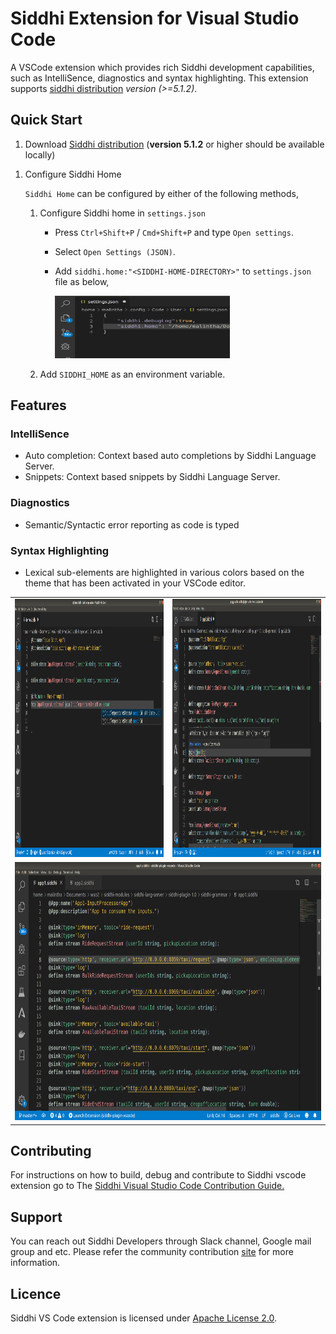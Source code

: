 # Siddhi Extension for Visual Studio Code

A VSCode extension which provides rich Siddhi development capabilities, such as IntelliSence, diagnostics and syntax highlighting. This extension supports [siddhi distribution](https://github.com/siddhi-io/distribution) *version (>=5.1.2)*.

## Quick Start

1. Download [Siddhi distribution](https://siddhi.io/en/v5.1/download/) (**version 5.1.2** or higher should be available locally)
<!-- add sdk support as well-->
<!--or [Siddhi SDK](https://siddhi.io/en/v5.1/download/#pysiddhi) should be available locally.-->
1. Configure Siddhi Home

    `Siddhi Home` can be configured by either of the following methods,

   1. Configure Siddhi home in `settings.json`
       * Press `Ctrl+Shift+P` / `Cmd+Shift+P` and type  `Open settings`.
       * Select `Open Settings (JSON)`.
       * Add `siddhi.home:"<SIDDHI-HOME-DIRECTORY>"` to `settings.json` file as below,

         <img height="100" width="280" src="resources/images/siddhi-home-configuration.png" alt="siddhi-home-configuration-image"/>

   2. Add ``SIDDHI_HOME`` as an environment variable.

## Features

### IntelliSence

* Auto completion: Context based auto completions by Siddhi Language Server.
* Snippets: Context based snippets by Siddhi Language Server.

### Diagnostics

* Semantic/Syntactic error reporting as code is typed

### Syntax Highlighting

* Lexical sub-elements are highlighted in various colors based on the theme that has been activated in your VSCode editor.

<table>
  <tr>
    <td> <img height="413" width="734" src="resources/images/completion.png" alt="completion-image"/> </td>
    <td> <img height="413" width="734" src="resources/images/diagnostics.png" alt="diagnostics-image"/> </td>
  </tr>
  <tr>
    <td colspan="2" align="center">
     <img height="413" width="734" src="resources/images/syntax_highlighting.png" alt="syntax-highlighting-image"/>
     </td>
  </tr>
</table>

## Contributing

For instructions on how to build, debug and contribute to Siddhi vscode extension go to The [Siddhi Visual Studio Code Contribution Guide.](contribute.md)

## Support

You can reach out Siddhi Developers through Slack channel, Google mail group and etc. Please refer the community contribution [site](https://siddhi.io/community/) for more information.

## Licence

Siddhi VS Code extension is licensed under [Apache License 2.0](https://github.com/siddhi-io/siddhi-plugin-vscode/blob/master/LICENSE).
